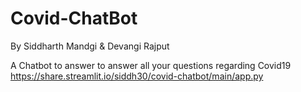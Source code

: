 # Covid-ChatBot
  By Siddharth Mandgi & Devangi Rajput

A Chatbot to answer to answer all your questions regarding Covid19
https://share.streamlit.io/siddh30/covid-chatbot/main/app.py
